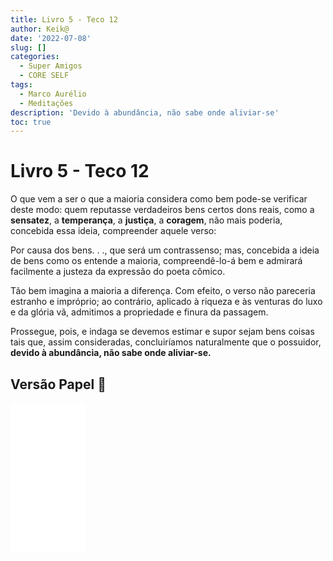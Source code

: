 ```yaml
---
title: Livro 5 - Teco 12
author: Keik@
date: '2022-07-08'
slug: []
categories:
  - Super Amigos
  - CORE SELF
tags:
  - Marco Aurélio
  - Meditações
description: 'Devido à abundância, não sabe onde aliviar-se'
toc: true
---
```


# Livro 5 - Teco 12

O que vem a ser o que a maioria considera como bem pode-se verificar deste modo: quem reputasse verdadeiros bens certos dons reais, como a **sensatez**, a **temperança**, a **justiça**, a **coragem**, não mais poderia, concebida essa ideia, compreender aquele verso:

Por causa dos bens. . ., que será um contrassenso; mas, concebida a ideia de bens como os entende a maioria, compreendê-lo-á bem e admirará facilmente a justeza da expressão do poeta cômico.

Tão bem imagina a maioria a diferença. Com efeito, o verso não pareceria estranho e impróprio; ao contrário, aplicado à riqueza e às venturas do luxo e da glória vã, admitimos a propriedade e finura da passagem.

Prossegue, pois, e indaga se devemos estimar e supor sejam bens coisas tais que, assim consideradas, concluiríamos naturalmente que o possuidor, **devido à abundância, não sabe onde aliviar-se.**

## Versão Papel :book:
<iframe style="width:120px;height:240px;" marginwidth="0" marginheight="0" scrolling="no" frameborder="0" src="//ws-na.amazon-adsystem.com/widgets/q?ServiceVersion=20070822&OneJS=1&Operation=GetAdHtml&MarketPlace=BR&source=ss&ref=as_ss_li_til&ad_type=product_link&tracking_id=mundodekeika-20&language=pt_BR&marketplace=amazon&region=BR&placement=B092FVY4BB&asins=B092FVY4BB&linkId=37c5ec14221f61f811029aa88b520891&show_border=true&link_opens_in_new_window=true"></iframe>
